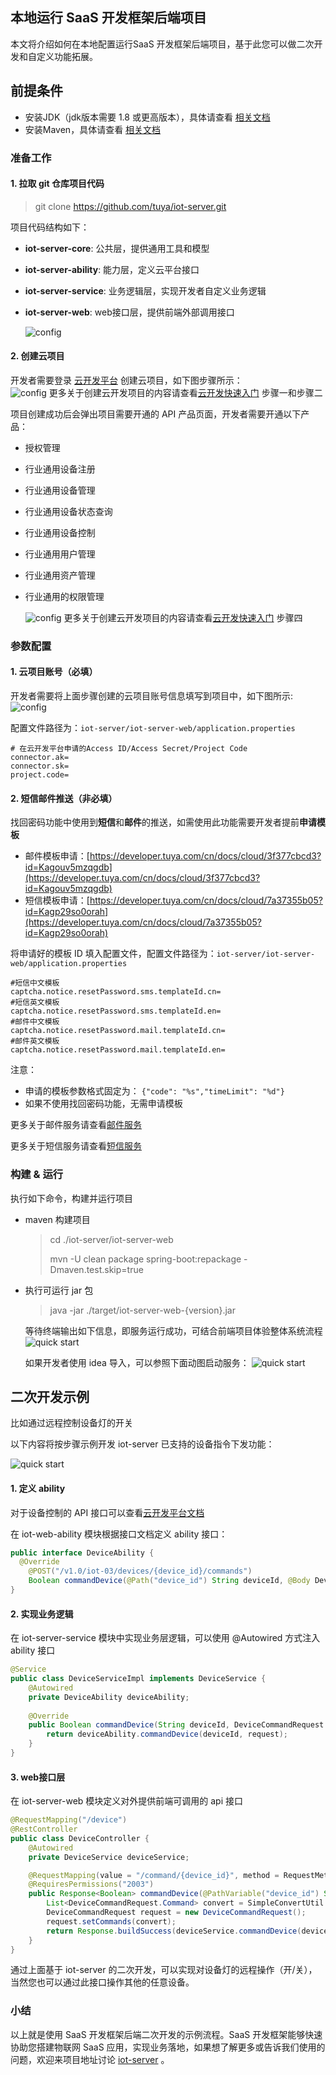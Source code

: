 ## 本地运行 SaaS 开发框架后端项目

本文将介绍如何在本地配置运行SaaS 开发框架后端项目，基于此您可以做二次开发和自定义功能拓展。

## 前提条件
 - 安装JDK（jdk版本需要 1.8 或更高版本），具体请查看 [相关文档](https://www.oracle.com/java/technologies/javase-downloads.html)
 - 安装Maven，具体请查看 [相关文档](https://maven.apache.org/)


### 准备工作

#### 1. 拉取 git 仓库项目代码
   > git clone https://github.com/tuya/iot-server.git

   项目代码结构如下：

* **iot-server-core**: 公共层，提供通用工具和模型
* **iot-server-ability**: 能力层，定义云平台接口
* **iot-server-service**: 业务逻辑层，实现开发者自定义业务逻辑
* **iot-server-web**: web接口层，提供前端外部调用接口

   ![config](images/code-structure.png)




#### 2. 创建云项目

   开发者需要登录 [云开发平台](https://iot.tuya.com/cloud/) 创建云项目，如下图步骤所示：   
   ![config](images/project-create.png)
   更多关于创建云开发项目的内容请查看[云开发快速入门](https://developer.tuya.com/cn/docs/iot/quick-start1?id=K95ztz9u9t89n) 步骤一和步骤二

   项目创建成功后会弹出项目需要开通的 API 产品页面，开发者需要开通以下产品：
* 授权管理
* 行业通用设备注册
* 行业通用设备管理
* 行业通用设备状态查询
* 行业通用设备控制
* 行业通用用户管理
* 行业通用资产管理
* 行业通用的权限管理

   ![config](images/services.png)
   更多关于创建云开发项目的内容请查看[云开发快速入门](https://developer.tuya.com/cn/docs/iot/quick-start1?id=K95ztz9u9t89n) 步骤四

### 参数配置
   #### 1. 云项目账号（必填）
   开发者需要将上面步骤创建的云项目账号信息填写到项目中，如下图所示: 
     ![config](images/param-config.png)

   配置文件路径为：`iot-server/iot-server-web/application.properties`

   ```properties
   # 在云开发平台申请的Access ID/Access Secret/Project Code
   connector.ak=
   connector.sk=
   project.code=
   ```

   #### 2. 短信邮件推送（非必填）
   找回密码功能中使用到<b>短信</b>和<b>邮件</b>的推送，如需使用此功能需要开发者提前**申请模板**
   * 邮件模板申请：[https://developer.tuya.com/cn/docs/cloud/3f377cbcd3?id=Kagouv5mzqgdb](https://developer.tuya.com/cn/docs/cloud/3f377cbcd3?id=Kagouv5mzqgdb)
   * 短信模板申请：[https://developer.tuya.com/cn/docs/cloud/7a37355b05?id=Kagp29so0orah](https://developer.tuya.com/cn/docs/cloud/7a37355b05?id=Kagp29so0orah)

   将申请好的模板 ID 填入配置文件，配置文件路径为：`iot-server/iot-server-web/application.properties`

   ```properties
#短信中文模板
captcha.notice.resetPassword.sms.templateId.cn=
#短信英文模板
captcha.notice.resetPassword.sms.templateId.en=
#邮件中文模板
captcha.notice.resetPassword.mail.templateId.cn=
#邮件英文模板
captcha.notice.resetPassword.mail.templateId.en=
   ```
注意：
* 申请的模板参数格式固定为： `{"code": "%s","timeLimit": "%d"}`
* 如果不使用找回密码功能，无需申请模板

更多关于邮件服务请查看[邮件服务](https://developer.tuya.com/cn/docs/cloud/email-service?id=Kaiuyee8icw7y)

更多关于短信服务请查看[短信服务](https://developer.tuya.com/cn/docs/cloud/massage-service?id=Kaiuyejehar00)



### 构建 & 运行
   执行如下命令，构建并运行项目

* maven 构建项目

  > cd ./iot-server/iot-server-web
  >
  > mvn -U clean package spring-boot:repackage -Dmaven.test.skip=true

* 执行可运行 jar 包

  > java -jar ./target/iot-server-web-{version}.jar

   等待终端输出如下信息，即服务运行成功，可结合前端项目体验整体系统流程
   ![quick start](images/deploy-result.png)


   如果开发者使用 idea 导入，可以参照下面动图启动服务：
   ![quick start](images/iot-server.gif)


## 二次开发示例

比如通过远程控制设备灯的开关

以下内容将按步骤示例开发 iot-server 已支持的设备指令下发功能：

![quick start](images/case-analysis.png)

#### 1. 定义 ability
对于设备控制的 API 接口可以查看[云开发平台文档](https://developer.tuya.com/cn/docs/cloud/e2512fb901?id=Kag2yag3tiqn5)

在 iot-web-ability 模块根据接口文档定义 ability 接口：

```java
public interface DeviceAbility {
  @Override
	@POST("/v1.0/iot-03/devices/{device_id}/commands")
	Boolean commandDevice(@Path("device_id") String deviceId, @Body DeviceCommandRequest request);
}
```

#### 2. 实现业务逻辑

在 iot-server-service 模块中实现业务层逻辑，可以使用 @Autowired 方式注入 ability 接口

```java
@Service
public class DeviceServiceImpl implements DeviceService { 
    @Autowired 
    private DeviceAbility deviceAbility;
    
    @Override 
    public Boolean commandDevice(String deviceId, DeviceCommandRequest request) {
        return deviceAbility.commandDevice(deviceId, request);
    }
}
```

#### 3. web接口层
在 iot-server-web 模块定义对外提供前端可调用的 api 接口

```java
@RequestMapping("/device")
@RestController
public class DeviceController {
    @Autowired
    private DeviceService deviceService;

    @RequestMapping(value = "/command/{device_id}", method = RequestMethod.POST)
    @RequiresPermissions("2003")
    public Response<Boolean> commandDevice(@PathVariable("device_id") String deviceId, @RequestBody List<DeviceCommandCriteria> criteriaList) {
        List<DeviceCommandRequest.Command> convert = SimpleConvertUtil.convert(criteriaList, DeviceCommandRequest.Command.class);
        DeviceCommandRequest request = new DeviceCommandRequest();
        request.setCommands(convert);
        return Response.buildSuccess(deviceService.commandDevice(deviceId, request));
    }
}
```

通过上面基于 iot-server 的二次开发，可以实现对设备灯的远程操作（开/关），当然您也可以通过此接口操作其他的任意设备。


### 小结
以上就是使用 SaaS 开发框架后端二次开发的示例流程。SaaS 开发框架能够快速协助您搭建物联网 SaaS 应用，实现业务落地，如果想了解更多或告诉我们使用的问题，欢迎来项目地址讨论 [iot-server](https://github.com/tuya/iot-server/issues) 。


